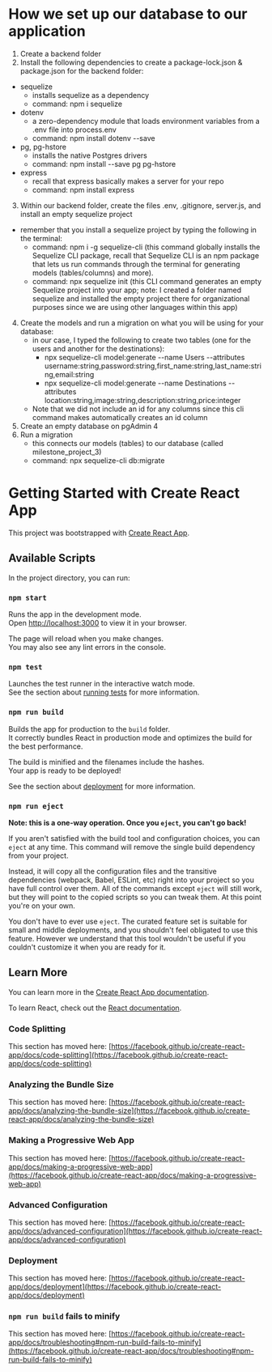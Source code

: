 # How we set up our database to our application 
1) Create a backend folder 
2) Install the following dependencies to create a package-lock.json & package.json for the backend folder:
- sequelize
    - installs sequelize as a dependency
    - command: npm i sequelize
- dotenv
    - a zero-dependency module that loads environment variables from a .env file into process.env
    - command: npm install dotenv --save
- pg, pg-hstore
    - installs the native Postgres drivers
    - command: npm install --save pg pg-hstore
- express
    - recall that express basically makes a server for your repo
    - command: npm install express
3) Within our backend folder, create the files .env, .gitignore, server.js, and install an empty sequelize project
- remember that you install a sequelize project by typing the following in the terminal:
    - command: npm i -g sequelize-cli (this command globally installs the Sequelize CLI package, recall that Sequelize CLI is an npm package that lets us run commands through the terminal for generating models (tables/columns) and more).
    - command: npx sequelize init (this CLI command generates an empty Sequelize project into your app; note: I created a folder named sequelize and installed the empty project there for organizational purposes since we are using other languages within this app)
4) Create the models and run a migration on what you will be using for your database:
    - in our case, I typed the following to create two tables (one for the users and another for the destinations):
        - npx sequelize-cli model:generate --name Users --attributes username:string,password:string,first_name:string,last_name:string,email:string
        - npx sequelize-cli model:generate --name Destinations --attributes location:string,image:string,description:string,price:integer
    - Note that we did not include an id for any columns since this cli command makes automatically creates an id column
5) Create an empty database on pgAdmin 4
6) Run a migration
    - this connects our models (tables) to our database (called milestone_project_3)
    - command: npx sequelize-cli db:migrate





# Getting Started with Create React App

This project was bootstrapped with [Create React App](https://github.com/facebook/create-react-app).

## Available Scripts

In the project directory, you can run:

### `npm start`

Runs the app in the development mode.\
Open [http://localhost:3000](http://localhost:3000) to view it in your browser.

The page will reload when you make changes.\
You may also see any lint errors in the console.

### `npm test`

Launches the test runner in the interactive watch mode.\
See the section about [running tests](https://facebook.github.io/create-react-app/docs/running-tests) for more information.

### `npm run build`

Builds the app for production to the `build` folder.\
It correctly bundles React in production mode and optimizes the build for the best performance.

The build is minified and the filenames include the hashes.\
Your app is ready to be deployed!

See the section about [deployment](https://facebook.github.io/create-react-app/docs/deployment) for more information.

### `npm run eject`

**Note: this is a one-way operation. Once you `eject`, you can't go back!**

If you aren't satisfied with the build tool and configuration choices, you can `eject` at any time. This command will remove the single build dependency from your project.

Instead, it will copy all the configuration files and the transitive dependencies (webpack, Babel, ESLint, etc) right into your project so you have full control over them. All of the commands except `eject` will still work, but they will point to the copied scripts so you can tweak them. At this point you're on your own.

You don't have to ever use `eject`. The curated feature set is suitable for small and middle deployments, and you shouldn't feel obligated to use this feature. However we understand that this tool wouldn't be useful if you couldn't customize it when you are ready for it.

## Learn More

You can learn more in the [Create React App documentation](https://facebook.github.io/create-react-app/docs/getting-started).

To learn React, check out the [React documentation](https://reactjs.org/).

### Code Splitting

This section has moved here: [https://facebook.github.io/create-react-app/docs/code-splitting](https://facebook.github.io/create-react-app/docs/code-splitting)

### Analyzing the Bundle Size

This section has moved here: [https://facebook.github.io/create-react-app/docs/analyzing-the-bundle-size](https://facebook.github.io/create-react-app/docs/analyzing-the-bundle-size)

### Making a Progressive Web App

This section has moved here: [https://facebook.github.io/create-react-app/docs/making-a-progressive-web-app](https://facebook.github.io/create-react-app/docs/making-a-progressive-web-app)

### Advanced Configuration

This section has moved here: [https://facebook.github.io/create-react-app/docs/advanced-configuration](https://facebook.github.io/create-react-app/docs/advanced-configuration)

### Deployment

This section has moved here: [https://facebook.github.io/create-react-app/docs/deployment](https://facebook.github.io/create-react-app/docs/deployment)

### `npm run build` fails to minify

This section has moved here: [https://facebook.github.io/create-react-app/docs/troubleshooting#npm-run-build-fails-to-minify](https://facebook.github.io/create-react-app/docs/troubleshooting#npm-run-build-fails-to-minify)
